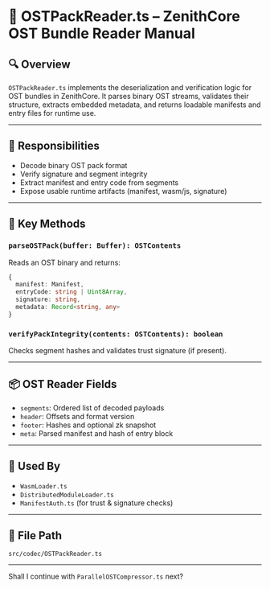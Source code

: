 
# 📖 OSTPackReader.ts – ZenithCore OST Bundle Reader Manual

## 🔍 Overview

`OSTPackReader.ts` implements the deserialization and verification logic for OST bundles in ZenithCore. It parses binary OST streams, validates their structure, extracts embedded metadata, and returns loadable manifests and entry files for runtime use.

---

## 🎯 Responsibilities

- Decode binary OST pack format
- Verify signature and segment integrity
- Extract manifest and entry code from segments
- Expose usable runtime artifacts (manifest, wasm/js, signature)

---

## 🧠 Key Methods

### `parseOSTPack(buffer: Buffer): OSTContents`
Reads an OST binary and returns:

```ts
{
  manifest: Manifest,
  entryCode: string | Uint8Array,
  signature: string,
  metadata: Record<string, any>
}
```

### `verifyPackIntegrity(contents: OSTContents): boolean`
Checks segment hashes and validates trust signature (if present).

---

## 📦 OST Reader Fields

- `segments`: Ordered list of decoded payloads
- `header`: Offsets and format version
- `footer`: Hashes and optional zk snapshot
- `meta`: Parsed manifest and hash of entry block

---

## 🔗 Used By

- `WasmLoader.ts`
- `DistributedModuleLoader.ts`
- `ManifestAuth.ts` (for trust & signature checks)

---

## 📁 File Path

```
src/codec/OSTPackReader.ts
```

---

Shall I continue with `ParallelOSTCompressor.ts` next?
